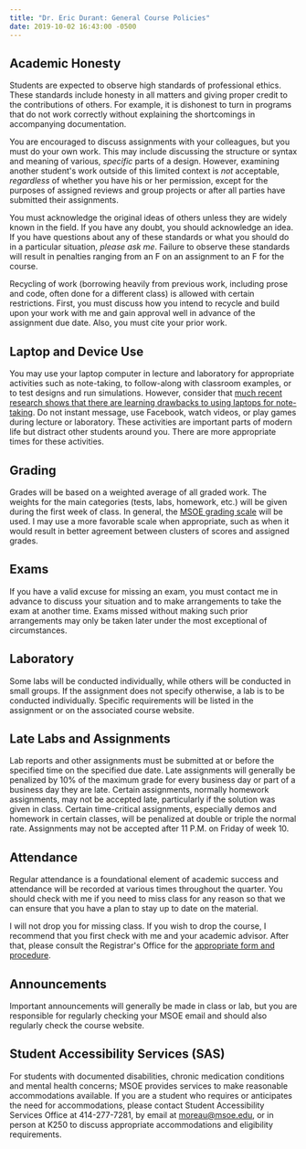 ```yaml
---
title: "Dr. Eric Durant: General Course Policies"
date: 2019-10-02 16:43:00 -0500
---
```


## Academic Honesty

Students are expected to observe high standards of professional
ethics. These standards include honesty in all matters and giving proper
credit to the contributions of others. For example, it is dishonest to
turn in programs that do not work correctly without explaining the
shortcomings in accompanying documentation.

You are encouraged to discuss assignments with your colleagues, but
you must do your own work. This may include discussing the structure or
syntax and meaning of various, <em>specific</em> parts of a design.  However,
examining another student's work outside of this limited context is
<em>not</em> acceptable, <em>regardless</em> of whether you have his or her
permission, except for the purposes of assigned reviews and group
projects or after all parties have submitted their assignments.

You must acknowledge the original ideas of others unless they are
widely known in the field. If you have any doubt, you should acknowledge
an idea. If you have questions about any of these standards or what you
should do in a particular situation, <em>please ask me</em>. Failure to observe
these standards will result in penalties ranging from an F on an
assignment to an F for the course.

Recycling of work (borrowing heavily from previous work, including
prose and code, often done for a different class) is allowed with certain
restrictions. First, you must discuss how you intend to recycle and build upon your work
with me and gain approval well in advance of the assignment due date.
Also, you must cite your prior work.

## Laptop and Device Use

You may use your laptop computer in lecture and laboratory for appropriate activities such as note-taking,
to follow-along with classroom examples, or to test designs and run simulations. However, consider that
<a href="https://www.nytimes.com/2017/11/22/business/laptops-not-during-lecture-or-meeting.html">much
recent research shows that there are learning drawbacks to using laptops for note-taking</a>.
Do not instant message, use Facebook, watch videos, or play games during lecture or laboratory.
These activities are important parts of modern life but distract other students around you.
There are more appropriate times for these activities.

## Grading

Grades will be based on a weighted average of all graded work. The
weights for the main categories (tests, labs, homework, etc.) will be
given during the first week of class. In general, the
<a href="http://catalog.msoe.edu/content.php?catoid=16&navoid=436#Grades_and_Grading">MSOE grading scale</a>
will be used. I may use a more favorable scale when appropriate, such as
when it would result in better agreement between clusters of scores and
assigned grades.

## Exams

If you have a valid excuse
for missing an exam, you must contact me in advance to discuss your
situation and to make arrangements to take the exam at another time.
Exams missed without making such prior arrangements may only be taken
later under the most exceptional of circumstances.

## Laboratory

Some labs will be conducted individually, while others will be
conducted in small groups. If the assignment does not
specify otherwise, a lab is to be conducted individually.
Specific requirements will be
listed in the assignment or on the associated course website.

## Late Labs and Assignments

Lab reports and other assignments must be submitted at or before the
specified time on the specified due date.  Late assignments will generally be
penalized by 10% of the maximum grade for every business day or part of
a business day they are late.  Certain assignments, normally homework
assignments, may not be accepted late, particularly if the solution was given in
class.  Certain time-critical assignments, especially demos and homework in certain classes, will be penalized
at double or triple the normal rate.  Assignments may not be accepted after 11&nbsp;P.M.
on Friday of week 10.

## Attendance

Regular attendance is a foundational element of academic success and
attendance will be recorded at various times throughout the quarter.  You
should check with me if you need to miss class for any reason so that
we can ensure that you have a plan to stay up to date on the material.

I will not drop you for missing class.  If you wish to drop the
course, I recommend that you first check with me and your academic
advisor.  After that, please consult the Registrar's Office for the
<a href="https://www.msoe.edu/academics/departments/registrar/">appropriate form
and procedure</a>.

## Announcements

Important announcements will generally be made in class or lab, but
you are responsible for regularly checking your MSOE email and should also
regularly check the course website.

## Student Accessibility Services (SAS)

For students with documented disabilities, chronic medication conditions and mental health concerns;
MSOE provides services to make reasonable accommodations available.
If you are a student who requires or anticipates the need for accommodations,
please contact Student Accessibility Services Office at 414-277-7281, by email at <a href="mailto:moureau@msoe.edu">moreau@msoe.edu</a>,
or in person at K250 to discuss appropriate accommodations and eligibility requirements.
